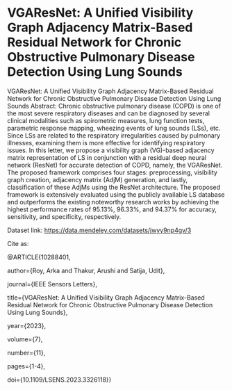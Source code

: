# VGAResNet: A Unified Visibility Graph Adjacency Matrix-Based Residual Network for Chronic Obstructive Pulmonary Disease Detection Using Lung Sounds
VGAResNet: A Unified Visibility Graph Adjacency Matrix-Based Residual Network for Chronic Obstructive Pulmonary Disease Detection Using Lung Sounds
Abstract:
Chronic obstructive pulmonary disease (COPD) is one of the most severe respiratory diseases and can be diagnosed by several clinical modalities such as spirometric measures, lung function tests, parametric response mapping, wheezing events of lung sounds (LSs), etc. Since LSs are related to the respiratory irregularities caused by pulmonary illnesses, examining them is more effective for identifying respiratory issues. In this letter, we propose a visibility graph (VG)-based adjacency matrix representation of LS in conjunction with a residual deep neural network (ResNet) for accurate detection of COPD, namely, the VGAResNet. The proposed framework comprises four stages: preprocessing, visibility graph creation, adjacency matrix (AdjM) generation, and lastly, classification of these AdjMs using the ResNet architecture. The proposed framework is extensively evaluated using the publicly available LS database and outperforms the existing noteworthy research works by achieving the highest performance rates of 95.13%, 96.33%, and 94.37% for accuracy, sensitivity, and specificity, respectively.

Dataset link: https://data.mendeley.com/datasets/jwyy9np4gv/3

Cite as:

@ARTICLE{10288401,

  author={Roy, Arka and Thakur, Arushi and Satija, Udit},
  
  journal={IEEE Sensors Letters}, 
  
  title={VGAResNet: A Unified Visibility Graph Adjacency Matrix-Based Residual Network for Chronic Obstructive Pulmonary Disease Detection Using Lung Sounds}, 
  
  year={2023},
  
  volume={7},
  
  number={11},
  
  pages={1-4},
  
  doi={10.1109/LSENS.2023.3326118}}
